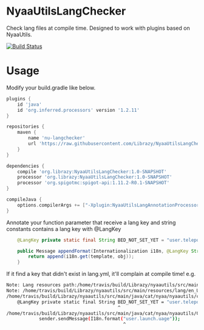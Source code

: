 # NyaaUtilsLangChecker
Check lang files at compile time. Designed to work with plugins based on NyaaUtils. 

[![Build Status](https://travis-ci.org/Librazy/NyaaUtilsLangChecker.svg?branch=master)](https://travis-ci.org/Librazy/NyaaUtilsLangChecker)

# Usage
Modify your build.gradle like below.

```gradle
plugins {
    id 'java'
    id 'org.inferred.processors' version '1.2.11'
}

repositories {
    maven {
        name 'nu-langchecker'
        url 'https://raw.githubusercontent.com/Librazy/NyaaUtilsLangChecker/maven-repo'
    }
}

dependencies {
    compile 'org.librazy:NyaaUtilsLangChecker:1.0-SNAPSHOT'
    processor 'org.librazy:NyaaUtilsLangChecker:1.0-SNAPSHOT'
    processor 'org.spigotmc:spigot-api:1.11.2-R0.1-SNAPSHOT'
}

compileJava {
    options.compilerArgs += ["-Xplugin:NyaaUtilsLangAnnotationProcessor"]
}
```

Annotate your function parameter that receive a lang key and string constants contains a lang key with @LangKey
```java
    @LangKey private static final String BED_NOT_SET_YET = "user.teleport.bed_not_set_yet";

    public Message appendFormat(Internationalization i18n, @LangKey String template, Object... obj) {
        return append(i18n.get(template, obj));
    }
```

If it find a key that didn't exist in lang.yml, it'll complain at compile time!
e.g.
```bash
Note: Lang resources path:/home/travis/build/Librazy/nyaautils/src/main/resources/lang
Note: /home/travis/build/Librazy/nyaautils/src/main/resources/lang/en_US.yml
/home/travis/build/Librazy/nyaautils/src/main/java/cat/nyaa/nyaautils/commandwarpper/Teleport.java:32: warning: Key user.teleport.bednot_set_yet not found in lang en_US.yml
    @LangKey private static final String BED_NOT_SET_YET = "user.teleport.bednot_set_yet";
                                         ^
/home/travis/build/Librazy/nyaautils/src/main/java/cat/nyaa/nyaautils/CommandHandler.java:78: warning: Key user.launch.uage not found in lang en_US.yml
            sender.sendMessage(I18n.format("user.launch.uage"));
                                           ^
```
